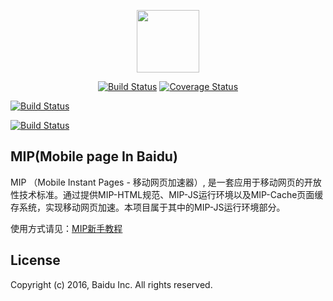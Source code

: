 <p align="center"><a href="https://www.mipengine.org/" target="_blank"><img width="100"src="https://www.mipengine.org/static/img/mip_logo_3b722d7.png"></a></p>

<p align="center">
<a href="https://travis-ci.org/GeekFE/mip"><img src="https://travis-ci.org/GeekFE/mip.svg?branch=master" alt="Build Status"></a>
<a href="https://coveralls.io/github/GeekFE/mip?branch=master"><img src="https://coveralls.io/repos/github/GeekFE/mip/badge.svg?branch=master&v" alt="Coverage Status"></a>

<a href="https://saucelabs.com/beta/builds/26dd1e325a0640e8a3b01c90cee65ac4"><img src="https://saucelabs.com/buildstatus/smartfutureplayer" alt="Build Status"></a>
</p>

<p>
	<a href="https://saucelabs.com/beta/builds/26dd1e325a0640e8a3b01c90cee65ac4"><img src="https://saucelabs.com/browser-matrix/smartfutureplayer.svg" alt="Build Status"></a>
</p>

## MIP(Mobile page In Baidu)

MIP （Mobile Instant Pages - 移动网页加速器）, 是一套应用于移动网页的开放性技术标准。通过提供MIP-HTML规范、MIP-JS运行环境以及MIP-Cache页面缓存系统，实现移动网页加速。本项目属于其中的MIP-JS运行环境部分。

使用方式请见：[MIP新手教程](https://www.mipengine.org/doc/00-mip-101.html)

## License

Copyright (c) 2016, Baidu Inc. All rights reserved.

